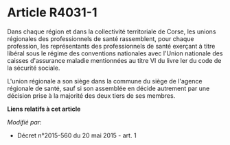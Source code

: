 # Article R4031-1

Dans chaque région et dans la collectivité territoriale de Corse, les unions régionales des professionnels de santé
rassemblent, pour chaque profession, les représentants des professionnels de santé exerçant à titre libéral sous le régime
des conventions nationales avec l'Union nationale des caisses d'assurance maladie mentionnées au titre VI du livre Ier du
code de la sécurité sociale. 

L'union régionale a son siège      dans la commune du siège de l'agence régionale de santé, sauf si son assemblée en décide
autrement par une décision prise à la majorité des deux tiers de ses membres.

**Liens relatifs à cet article**

_Modifié par_:

  - Décret n°2015-560 du 20 mai 2015 - art. 1
